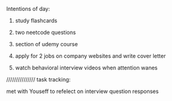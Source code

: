 Intentions of day:

1. study flashcards

2. two neetcode questions

3. section of udemy course

4. apply for 2 jobs on company websites and write cover letter

5. watch behavioral interview videos when attention wanes

///////////////
task tracking:

met with Youseff to refelect on interview question responses

